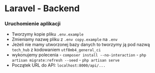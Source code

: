 # Laravel - Backend

### Uruchomienie aplikacji

-   Tworzymy kopie pliku `.env.example`
-   Zmieniamy nazwę pliku z `.env copy.example` na `.env`
-   Jeżeli nie mamy utworzonej bazy danych to tworzymy ją pod nazwą `tech_hub` z kodowaniem `utf8mb4_general_ci`
-   wykonujemy polecenia - `composer install --no-interaction` - `php artisan migrate:refresh --seed` - `php artisan serve`
-   Początek URL do API: `localhost:8000/api/...`
